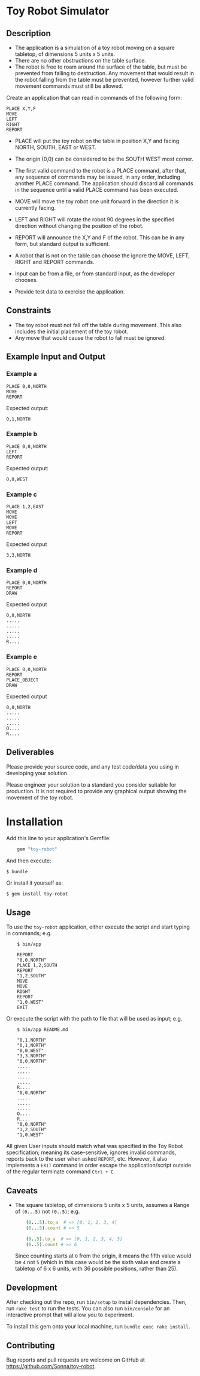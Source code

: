 Toy Robot Simulator
===================

Description
-----------

- The application is a simulation of a toy robot moving on a square tabletop,
  of dimensions 5 units x 5 units.
- There are no other obstructions on the table surface.
- The robot is free to roam around the surface of the table, but must be
  prevented from falling to destruction. Any movement that would result in the
  robot falling from the table must be prevented, however further valid
  movement commands must still be allowed.

Create an application that can read in commands of the following form:

    PLACE X,Y,F
    MOVE
    LEFT
    RIGHT
    REPORT

- PLACE will put the toy robot on the table in position X,Y and facing NORTH,
  SOUTH, EAST or WEST.
- The origin (0,0) can be considered to be the SOUTH WEST most corner.
- The first valid command to the robot is a PLACE command, after that, any
  sequence of commands may be issued, in any order, including another PLACE
  command. The application should discard all commands in the sequence until
  a valid PLACE command has been executed.
- MOVE will move the toy robot one unit forward in the direction it is
  currently facing.
- LEFT and RIGHT will rotate the robot 90 degrees in the specified direction
  without changing the position of the robot.
- REPORT will announce the X,Y and F of the robot. This can be in any form,
  but standard output is sufficient.

- A robot that is not on the table can choose the ignore the MOVE, LEFT, RIGHT
  and REPORT commands.
- Input can be from a file, or from standard input, as the developer chooses.
- Provide test data to exercise the application.

Constraints
-----------

- The toy robot must not fall off the table during movement. This also
  includes the initial placement of the toy robot.
- Any move that would cause the robot to fall must be ignored.

Example Input and Output
------------------------

### Example a

    PLACE 0,0,NORTH
    MOVE
    REPORT

Expected output:

    0,1,NORTH

### Example b

    PLACE 0,0,NORTH
    LEFT
    REPORT

Expected output:

    0,0,WEST

### Example c

    PLACE 1,2,EAST
    MOVE
    MOVE
    LEFT
    MOVE
    REPORT

Expected output

    3,3,NORTH

### Example d

    PLACE 0,0,NORTH
    REPORT
    DRAW


Expected output

    0,0,NORTH
    .....
    .....
    .....
    .....
    R....

### Example e

    PLACE 0,0,NORTH
    REPORT
    PLACE_OBJECT
    DRAW

Expected output

    0,0,NORTH
    .....
    .....
    .....
    O....
    R....

Deliverables
------------

Please provide your source code, and any test code/data you using in
developing your solution.

Please engineer your solution to a standard you consider suitable for
production. It is not required to provide any graphical output showing the
movement of the toy robot.

Installation
============

Add this line to your application's Gemfile:

```ruby
    gem "toy-robot"
```

And then execute:

    $ bundle

Or install it yourself as:

    $ gem install toy-robot

Usage
-----

To use the `toy-robot` application, either execute the script and start typing
in commands; e.g.

```shell
    $ bin/app

    REPORT
    "0,0,NORTH"
    PLACE 1,2,SOUTH
    REPORT
    "1,2,SOUTH"
    MOVE
    MOVE
    RIGHT
    REPORT
    "1,0,WEST"
    EXIT
```

Or execute the script with the path to file that will be used as input; e.g.

```shell
    $ bin/app README.md

    "0,1,NORTH"
    "0,1,NORTH"
    "0,0,WEST"
    "3,3,NORTH"
    "0,0,NORTH"
    .....
    .....
    .....
    .....
    R....
    "0,0,NORTH"
    .....
    .....
    .....
    O....
    R....
    "0,0,NORTH"
    "1,2,SOUTH"
    "1,0,WEST"

```

All given User inputs should match what was specified in the Toy Robot
specification; meaning its case-sensitive, ignores invalid commands, reports
back to the user when asked `REPORT`, etc. However, it also implements a `EXIT`
command in order escape the application/script outside of the regular terminate
command `Ctrl + C`.

Caveats
-------

- The square tabletop, of dimensions 5 units x 5 units, assumes a Range of
  `(0...5)` not `(0..5)`; e.g.

  ```ruby
      (0...5).to_a  # => [0, 1, 2, 3, 4]
      (0...5).count # => 5

      (0..5).to_a  # => [0, 1, 2, 3, 4, 5]
      (0..5).count # => 6
  ```

  Since counting starts at `0` from the origin, it means the fifth value would
  be `4` not `5` (which in this case would be the sixth value and create a
  tabletop of 6 x 6 units, with 36 possible positions, rather than 25).

Development
-----------

After checking out the repo, run `bin/setup` to install dependencies. Then,
run `rake test` to run the tests. You can also run `bin/console` for an
interactive prompt that will allow you to experiment.

To install this gem onto your local machine, run `bundle exec rake install`.

Contributing
------------

Bug reports and pull requests are welcome on GitHub at
https://github.com/Sonna/toy-robot.
